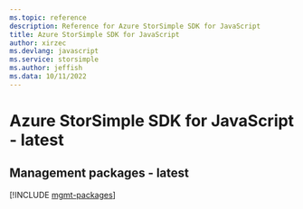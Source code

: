 ```yaml
---
ms.topic: reference
description: Reference for Azure StorSimple SDK for JavaScript
title: Azure StorSimple SDK for JavaScript
author: xirzec
ms.devlang: javascript
ms.service: storsimple
ms.author: jeffish
ms.data: 10/11/2022
---
```

# Azure StorSimple SDK for JavaScript - latest

## Management packages - latest
[!INCLUDE [mgmt-packages](storsimple-mgmt-index.md)]